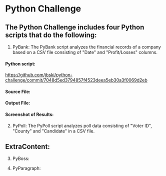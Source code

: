 # Python Challenge

## The Python Challenge includes four Python scripts that do the following:

1) PyBank: The PyBank script analyzes the financial records of a company based on a CSV file consisting of
           "Date" and "Profit/Losses" columns.
           
#### Python script:           
https://github.com/jbski/python-challenge/commit/7048d5ed3794857f4523deea5eb30a3f0069d2eb
           
#### Source File:
           
           
#### Output File:
           
           
#### Screenshot of Results:
           
        


           
2) PyPoll: The PyPoll script analyzes poll data consisting of "Voter ID", "County" and "Candidate" in a CSV file.

## ExtraContent:

3) PyBoss:


4) PyParagraph:


